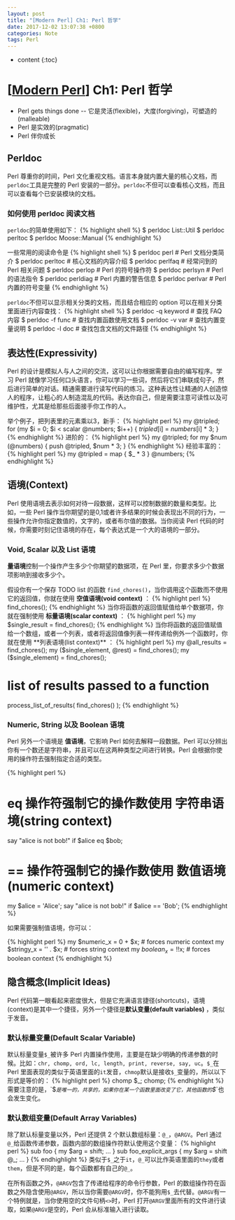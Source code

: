 ```yaml
---
layout: post
title: "[Modern Perl] Ch1: Perl 哲学"
date: 2017-12-02 13:07:38 +0800
categories: Note
tags: Perl
---
```


* content
{:toc}

# [[Modern Perl][MP]] Ch1: Perl 哲学

[MP]:http://www.modernperlbooks.com/books/modern_perl_2016/index.html

+ Perl gets things done -- 它是灵活(flexible)，大度(forgiving)，可塑造的(malleable)
+ Perl 是实效的(pragmatic)
+ Perl 伴你成长

## Perldoc

Perl 尊重你的时间，Perl 文化重视文档。语言本身就内置大量的核心文档，而`perldoc`工具是完整的 Perl 安装的一部分。`perldoc`不但可以查看核心文档，而且可以查看每个已安装模块的文档。

### 如何使用 perldoc 阅读文档 

`perldoc`的简单使用如下：
{% highlight shell %}
$ perldoc List::Util
$ perldoc perltoc
$ perldoc Moose::Manual
{% endhighlight %}

一些常用的阅读命令是
{% highlight shell %}
$ perldoc perl     # Perl 文档分类简介
$ perldoc perltoc  # 核心文档的内容介绍
$ perldoc perlfaq  # 经常问到的 Perl 相关问题
$ perldoc perlop   # Perl 的符号操作符
$ perldoc perlsyn  # Perl 的语法指令
$ perldoc perldiag # Perl 内置的警告信息
$ perldoc perlvar  # Perl 内置的符号变量
{% endhighlight %}

`perldoc`不但可以显示相关分类的文档，而且结合相应的 option 可以在相关分类里面进行内容查找：
{% highlight shell %}
$ perldoc -q keyword # 查找 FAQ 内容
$ perldoc -f func    # 查找内置函数使用文档
$ perldoc -v var     # 查找内置变量说明
$ perldoc -l doc     # 查找包含文档的文件路径
{% endhighlight %}

## 表达性(Expressivity)

Perl 的设计是模拟人与人之间的交流，这可以让你根据需要自由的编写程序。学习 Perl 就像学习任何口头语言，你可以学习一些词，然后将它们串联成句子，然后进行简单的对话。精通需要进行读写代码的练习。这种表达性让精通的人创造惊人的程序，让粗心的人制造混乱的代码。表达你自己，但是需要注意可读性以及可维护性，尤其是给那些后面接手你工作的人。

举个例子，把列表里的元素乘以3，新手：
{% highlight perl %}
my @tripled;
for (my $i = 0; $i < scalar @numbers; $i++) {
    $tripled[$i] = $numbers[$i] * 3;
}
{% endhighlight %}
进阶的：
{% highlight perl %}
my @tripled;
for my $num (@numbers) {
    push @tripled, $num * 3;
}
{% endhighlight %}
经验丰富的：
{% highlight perl %}
my @tripled = map { $_ * 3 } @numbers;
{% endhighlight %}

## 语境(Context)

Perl 使用语境去表示如何对待一段数据，这样可以控制数据的数量和类型。比如，一些 Perl 操作当你期望的是0,1或者许多结果的时候会表现出不同的行为，一些操作允许你指定数值的，文字的，或者布尔值的数据。当你阅读 Perl 代码的时候，你需要时刻记住语境的存在，每个表达式是一个大的语境的一部分。

### Void, Scalar 以及 List 语境

**量语境**控制一个操作产生多少个你期望的数据项，在 Perl 里，你要求多少个数据项影响到接收多少个。

假设你有一个保存 TODO list 的函数 `find_chores()`，当你调用这个函数而不使用它的返回值，你就在使用 **空值语境(void context)** ：
{% highlight perl %}
find_chores();
{% endhighlight %}
当你将函数的返回值赋值给单个数据项，你就在强制使用 **标量语境(scalar context)** ：
{% highlight perl %}
my $single_result = find_chores();
{% endhighlight %}
当你将函数的返回值赋值给一个数组，或者一个列表，或者将返回值像列表一样传递给例外一个函数时，你就在使用 **列表语境(list context)** ：
{% highlight perl %}
my @all_results             = find_chores();
my ($single_element, @rest) = find_chores();
my ($single_element)        = find_chores();

# list of results passed to a function
process_list_of_results( find_chores() );
{% endhighlight %}

### Numeric, String 以及 Boolean 语境

Perl 另外一个语境是 **值语境**，它影响 Perl 如何去解释一段数据。Perl 可以分辨出你有一个数还是字符串，并且可以在这两种类型之间进行转换。Perl 会根据你使用的操作符去强制指定合适的类型。

{% highlight perl %}
# eq 操作符强制它的操作数使用 字符串语境(string context)
say "alice is not bob!" if $alice eq $bob;

# == 操作符强制它的操作数使用 数值语境(numeric context)
my $alice = 'Alice';
say "alice is not bob!" if $alice == 'Bob';
{% endhighlight %}

如果需要强制值语境，你可以：

{% highlight perl %}
my $numeric_x =  0 + $x;  # forces numeric context
my $stringy_x = '' . $x;  # forces string  context
my $boolean_x =    !!$x;  # forces boolean context
{% endhighlight %}

## 隐含概念(Implicit Ideas)

Perl 代码第一眼看起来密度很大，但是它充满语言捷径(shortcuts)，语境(context)是其中一个捷径，另外一个捷径是**默认变量(default variables)** ，类似于发音。

### 默认标量变量(Default Scalar Variable)

默认标量变量`$_`被许多 Perl 内置操作使用，主要是在缺少明确的传递参数的时候。比如：`chr, chomp, ord, lc, length, print, reverse, say, uc`。`$_`在 Perl 里面表现的类似于英语里面的`it`发音，`chmop`默认是接收`$_`变量的，所以以下形式是等价的：
{% highlight perl %}
chomp $_;
chomp;
{% endhighlight %}
需要注意的是，`$_`是唯一的，共享的，如果你在某一个函数里面改变了它，其他函数的`$_`也会发生变化。

### 默认数组变量(Default Array Variables)

除了默认标量变量以外，Perl 还提供 2 个默认数组标量：`@_`，`@ARGV`。Perl 通过`@_`给函数传递参数，函数内部的数组操作符默认使用这个变量：
{% highlight perl %}
sub foo {
    my $arg = shift;
    ...
}
sub foo_explicit_args {
    my $arg = shift @_;
    ...
}
{% endhighlight %}
类似于`$_`之于`it`，`@_`可以比作英语里面的`they`或者`them`，但是不同的是，每个函数都有自己的`@_`。

在所有函数之外，`@ARGV`包含了传递给程序的命令行参数，Perl 的数组操作符在函数之外隐含使用`@ARGV`，所以当你需要`@ARGV`时，你不能狗用`$_`去代替。`@ARGV`有一个特例就是，当你使用空的文件句柄`<>`时，Perl 打开`@ARGV`里面所有的文件进行读取，如果`@ARGV`是空的，Perl 会从标准输入进行读取。
